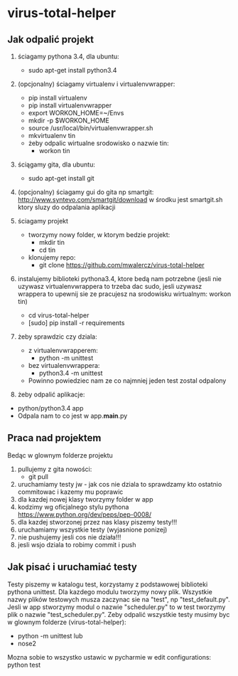 # virus-total-helper

Jak odpalić projekt
-------------------
1. ściagamy pythona 3.4, dla ubuntu: 
    * sudo apt-get install python3.4
2. (opcjonalny) ściagamy virtualenv i virtualenvwrapper:
    * pip install virtualenv
    * pip install virtualenvwrapper
    * export WORKON_HOME=~/Envs
    * mkdir -p $WORKON_HOME
    * source /usr/local/bin/virtualenvwrapper.sh
    * mkvirtualenv tin
    * żeby odpalic wirtualne srodowisko o nazwie tin:
        * workon tin
  
3. ściągamy gita, dla ubuntu: 
    * sudo apt-get install git
4. (opcjonalny) ściagamy gui do gita np smartgit: http://www.syntevo.com/smartgit/download
w środku jest smartgit.sh ktory sluzy do odpalania aplikacji
5. ściagamy projekt
    * tworzymy nowy folder, w ktorym bedzie projekt:
        * mkdir tin
        * cd tin
    * klonujemy repo:
        * git clone https://github.com/mwalercz/virus-total-helper
6. instalujemy biblioteki pythona3.4, ktore bedą nam potrzebne (jesli nie uzywasz virtualenvwrappera to trzeba dac sudo, 
jesli uzywasz wrappera to upewnij sie ze pracujesz na srodowisku wirtualnym: workon tin)
    * cd virus-total-helper
    * [sudo] pip install -r requirements
7. żeby sprawdzic czy dziala:
   * z virtualenvwrapperem:
       * python -m unittest
   * bez virtualenvwrappera:
       * python3.4 -m unittest       
   * Powinno powiedziec nam ze co najmniej jeden test zostal odpalony
8. żeby odpalić aplikacje:
 * python/python3.4 app
 * Odpala nam to co jest w app.__main__.py
 
Praca nad projektem
-------------------
Bedąc w glownym folderze projektu
1. pullujemy z gita nowości:
    * git pull
2. uruchamiamy testy jw - jak cos nie dziala to sprawdzamy kto ostatnio commitowac i kazemy mu poprawic
3. dla kazdej nowej klasy tworzymy folder w app
4. kodzimy wg oficjalnego stylu pythona https://www.python.org/dev/peps/pep-0008/
5. dla kazdej stworzonej przez nas klasy piszemy testy!!! 
6. uruchamiamy wszystkie testy (wyjasnione ponizej)
7. nie pushujemy jesli cos nie działa!!!
8. jesli wsjo dziala to robimy commit i push
    
Jak pisać i uruchamiać testy
----------------------------
Testy piszemy w katalogu test, korzystamy z podstawowej biblioteki pythona unittest. Dla kazdego modulu tworzymy nowy plik.
Wszystkie nazwy plików testowych musza zaczynac sie na "test", np "test_default.py".
Jesli w app stworzymy modul o nazwie "scheduler.py" to w test tworzymy plik o nazwie "test_scheduler.py".
Zeby odpalić wszystkie testy musimy byc w glownym folderze (virus-total-helper):
* python -m unittest
    lub
* nose2
    
Mozna sobie to wszystko ustawic w pycharmie w edit configurations: python test

    
 
    
    